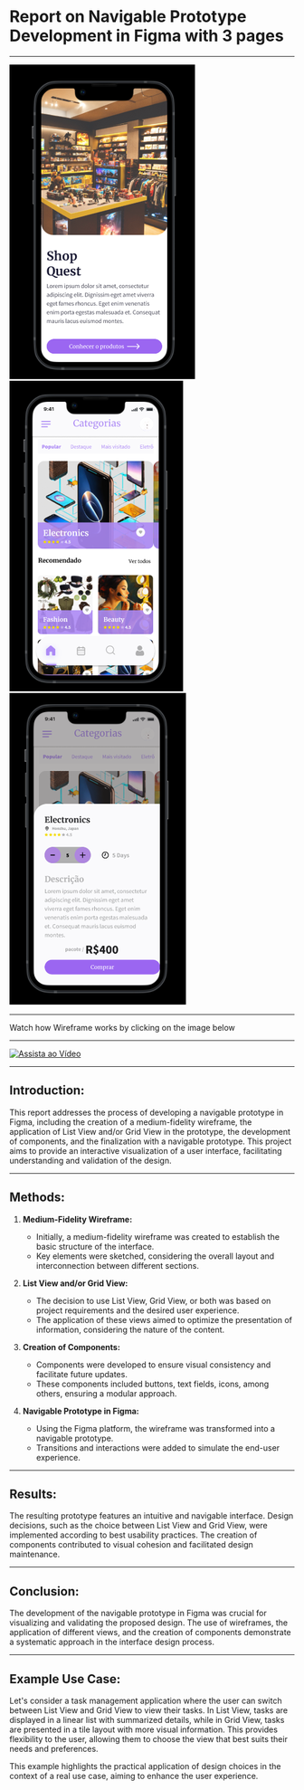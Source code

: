 # Report on Navigable Prototype Development in Figma with 3 pages

---

![Tela 1](img/Tela-1.png)
![Tela 2](img/Tela-2.png)
![Tela 3](img/Tela-3.png)

---

Watch how Wireframe works by clicking on the image below

---
[![Assista ao Vídeo](https://img.youtube.com/vi/NdUTU9humSo/0.jpg)](https://www.youtube.com/watch?v=NdUTU9humSo)

---

## Introduction:

This report addresses the process of developing a navigable prototype in Figma, including the creation of a medium-fidelity wireframe, the application of List View and/or Grid View in the prototype, the development of components, and the finalization with a navigable prototype. This project aims to provide an interactive visualization of a user interface, facilitating understanding and validation of the design.

---

## Methods:

1. **Medium-Fidelity Wireframe:**
   - Initially, a medium-fidelity wireframe was created to establish the basic structure of the interface.
   - Key elements were sketched, considering the overall layout and interconnection between different sections.

2. **List View and/or Grid View:**
   - The decision to use List View, Grid View, or both was based on project requirements and the desired user experience.
   - The application of these views aimed to optimize the presentation of information, considering the nature of the content.

3. **Creation of Components:**
   - Components were developed to ensure visual consistency and facilitate future updates.
   - These components included buttons, text fields, icons, among others, ensuring a modular approach.

4. **Navigable Prototype in Figma:**
   - Using the Figma platform, the wireframe was transformed into a navigable prototype.
   - Transitions and interactions were added to simulate the end-user experience.

---

## Results:

The resulting prototype features an intuitive and navigable interface. Design decisions, such as the choice between List View and Grid View, were implemented according to best usability practices. The creation of components contributed to visual cohesion and facilitated design maintenance.

---

## Conclusion:

The development of the navigable prototype in Figma was crucial for visualizing and validating the proposed design. The use of wireframes, the application of different views, and the creation of components demonstrate a systematic approach in the interface design process.

---

## Example Use Case:

Let's consider a task management application where the user can switch between List View and Grid View to view their tasks. In List View, tasks are displayed in a linear list with summarized details, while in Grid View, tasks are presented in a tile layout with more visual information. This provides flexibility to the user, allowing them to choose the view that best suits their needs and preferences.

This example highlights the practical application of design choices in the context of a real use case, aiming to enhance the user experience.
